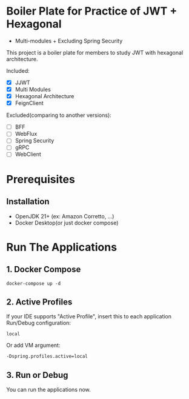 # Boiler Plate for Practice of JWT + Hexagonal

+ Multi-modules + Excluding Spring Security

This project is a boiler plate for members to study JWT with hexagonal architecture.  

Included:

- [X] JJWT
- [X] Multi Modules
- [X] Hexagonal Architecture
- [X] FeignClient

Excluded(comparing to another versions):

- [ ] BFF
- [ ] WebFlux
- [ ] Spring Security
- [ ] gRPC
- [ ] WebClient

# Prerequisites

## Installation

- OpenJDK 21+ (ex: Amazon Corretto, ...)
- Docker Desktop(or just docker compose)

# Run The Applications

## 1. Docker Compose

```shell
docker-compose up -d
```

## 2. Active Profiles

If your IDE supports "Active Profile",
insert this to each application Run/Debug configuration:

```text
local
```

Or add VM argument:

```shell
-Dspring.profiles.active=local
```

## 3. Run or Debug

You can run the applications now.
